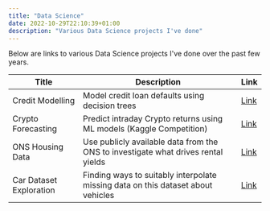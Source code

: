 ```yaml
---
title: "Data Science"
date: 2022-10-29T22:10:39+01:00
description: "Various Data Science projects I've done"
---
```


Below are links to various Data Science projects I've done over the past few years.

| Title | Description | Link |
| ----- | ----------- | ---- |
| Credit Modelling | Model credit loan defaults using decision trees | [Link](https://github.com/nikulpatel3141/Credit-Loan-Dataset-Exploration) |
| Crypto Forecasting | Predict intraday Crypto returns using ML models (Kaggle Competition) | [Link](https://github.com/nikulpatel3141/crypto_forecasting) |
| ONS Housing Data | Use publicly available data from the ONS to investigate what drives rental yields | [Link](https://github.com/nikulpatel3141/ONS-Housing-Data) |
| Car Dataset Exploration | Finding ways to suitably interpolate missing data on this dataset about vehicles | [Link](https://github.com/nikulpatel3141/Car-Dataset-Exploration) |

